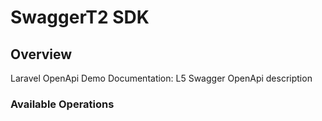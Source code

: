# SwaggerT2 SDK

## Overview

Laravel OpenApi Demo Documentation: L5 Swagger OpenApi description

### Available Operations

